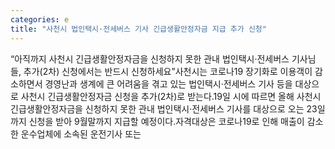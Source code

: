 ```yaml
---
categories: e
title: "사천시 법인택시·전세버스 기사 긴급생활안정자금 지급 추가 신청"
---
```

“아직까지 사천시 긴급생활안정자금을 신청하지 못한 관내 법인택시·전세버스 기사님들, 추가(2차) 신청에서는 반드시 신청하세요”사천시는 코로나19 장기화로 이용객이 감소하면서 경영난과 생계에 큰 어려움을 겪고 있는 법인택시·전세버스 기사 등을 대상으로 사천시 긴급생활안정자금 신청을 추가(2차)로 받는다.19일 시에 따르면 올해 사천시 긴급생활안정자금을 신청하지 못한 관내 법인택시·전세버스 기사를 대상으로 오는 23일까지 신청을 받아 9월말까지 지급할 예정이다.자격대상은 코로나19로 인해 매출이 감소한 운수업체에 소속된 운전기사 또는
